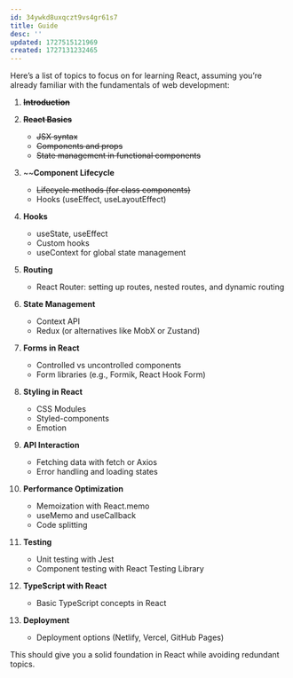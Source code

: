 ```yaml
---
id: 34ywkd8uxqczt9vs4gr61s7
title: Guide
desc: ''
updated: 1727515121969
created: 1727131232465
---
```


Here’s a list of topics to focus on for learning React, assuming you’re already familiar with the fundamentals of web development:

1. ~~**Introduction**~~

1. ~~**React Basics**~~
   - ~~JSX syntax~~
   - ~~Components and props~~
   - ~~State management in functional components~~

1. ~~**Component Lifecycle**
   - ~~Lifecycle methods (for class components)~~
   - Hooks (useEffect, useLayoutEffect)

1. **Hooks**
   - useState, useEffect
   - Custom hooks
   - useContext for global state management

1. **Routing**
   - React Router: setting up routes, nested routes, and dynamic routing

1. **State Management**
   - Context API
   - Redux (or alternatives like MobX or Zustand)

1. **Forms in React**
   - Controlled vs uncontrolled components
   - Form libraries (e.g., Formik, React Hook Form)

1. **Styling in React**
   - CSS Modules
   - Styled-components
   - Emotion

1. **API Interaction**
   - Fetching data with fetch or Axios
   - Error handling and loading states

1. **Performance Optimization**
   - Memoization with React.memo
   - useMemo and useCallback
   - Code splitting

1. **Testing**
    - Unit testing with Jest
    - Component testing with React Testing Library

1. **TypeScript with React**
    - Basic TypeScript concepts in React

1. **Deployment**
    - Deployment options (Netlify, Vercel, GitHub Pages)

This should give you a solid foundation in React while avoiding redundant topics.
